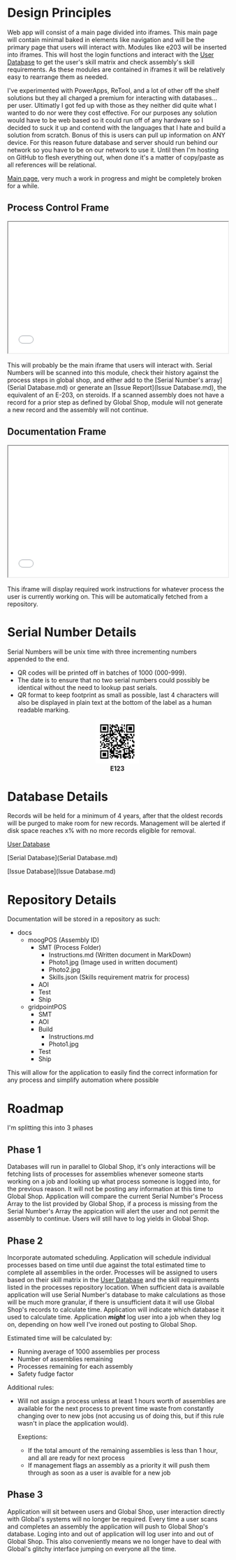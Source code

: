 # Design Principles
  Web app will consist of a main page divided into iframes. This main page will contain minimal baked in elements like navigation and will be the primary page that users will interact with. Modules like e203 will be inserted into iframes. This will host the login functions and interact with the [User Database](User.md) to get the user's skill matrix and check assembly's skill requirements. As these modules are contained in iframes it will be relatively easy to rearrange them as needed.
  
  I've experimented with PowerApps, ReTool, and a lot of other off the shelf solutions but they all charged a premium for interacting with databases... per user. Ultimatly I got fed up with those as they neither did quite what I wanted to do nor were they cost effective. For our purposes any solution would have to be web based so it could run off of any hardware so I decided to suck it up and contend with the languages that I hate and build a solution from scratch. Bonus of this is users can pull up information on ANY device. For this reason future database and server should run behind our network so you have to be on our network to use it. Until then I'm hosting on GitHub to flesh everything out, when done it's a matter of copy/paste as all references will be relational.
  
  [Main page](/assets/html/main.html), very much a work in progress and might be completely broken for a while.
  
## Process Control Frame

   <iframe src="ProcessControl.html" height="300px" width="100%" title="Process Control"></iframe>

   This will probably be the main iframe that users will interact with. Serial Numbers will be scanned into this module, check their history against the process steps in global shop, and either add to the [Serial Number's array](Serial Database.md) or generate an [Issue Report](Issue Database.md), the equivalent of an E-203, on steroids. If a scanned assembly does not have a record for a prior step as defined by Global Shop, module will not generate a new record and the assembly will not continue.
   
## Documentation Frame

   <iframe src="Instruction.html" height="300px" width="100%" title="Documentation"></iframe>

   This iframe will display required work instructions for whatever process the user is currently working on. This will be automatically fetched from a repository.

# Serial Number Details
  Serial Numbers will be unix time with three incrementing numbers appended to the end.
  - QR codes will be printed off in batches of 1000 (000-999).
  - The date is to ensure that no two serial numbers could possibly be identical without the need to lookup past serials.
  - QR format to keep footprint as small as possible, last 4 characters will also be displayed in plain text at the bottom of the label as a human readable marking.

<p align="center">
  <img width="100" height="100" src="Unitag_QRCode_1607393414668.png"><br>
  <b>E123</b>
</p>

  
# Database Details
Records will be held for a minimum of 4 years, after that the oldest records will be purged to make room for new records. Management will be alerted if disk space reaches x% with no more records eligible for removal.

[User Database](User.md)

[Serial Database](Serial Database.md)

[Issue Database](Issue Database.md)

# Repository Details
Documentation will be stored in a repository as such:
- docs
  - moogPOS (Assembly ID)
    - SMT (Process Folder)
      - Instructions.md (Written document in MarkDown)
      - Photo1.jpg (Image used in written document)
      - Photo2.jpg
      - Skills.json (Skills requirement matrix for process)
    - AOI
    - Test
    - Ship
  - gridpointPOS
    - SMT
    - AOI
    - Build
      - Instructions.md
      - Photo1.jpg
    - Test
    - Ship

This will allow for the application to easily find the correct information for any process and simplify automation where possible

# Roadmap
  I'm splitting this into 3 phases

## Phase 1
   Databases will run in parallel to Global Shop, it's only interactions will be fetching lists of processes for assemblies whenever someone starts working on a job and looking up what process someone is logged into, for the previous reason. It will not be posting any information at this time to Global Shop. Application will compare the current Serial Number's Process Array to the list provided by Global Shop, if a process is missing from the Serial Number's Array the appication will alert the user and not permit the assembly to continue. Users will still have to log yields in Global Shop.

## Phase 2
   Incorporate automated scheduling. Application will schedule individual processes based on time until due against the total estimated time to complete all assemblies in the order. Processes will be assigned to users based on their skill matrix in the [User Database](User.md) and the skill requirements listed in the processes repository location. When sufficient data is available application will use Serial Number's database to make calculations as those will be much more granular, if there is unsufficient data it will use Global Shop's records to  calculate time. Application will indicate which database it used to calculate time. Application ***might*** log user into a job when they log on, depending on how well I've ironed out posting to Global Shop.
   
   Estimated time will be calculated by:
   - Running average of 1000 assemblies per process
   - Number of assemblies remaining
   - Processes remaining for each assembly
   - Safety fudge factor
   
   Additional rules:
   - Will not assign a process unless at least 1 hours worth of assemblies are available for the next process to prevent time waste from constantly changing over to new jobs (not accusing us of doing this, but if this rule wasn't in place the application would).
   
     Exeptions:
     - If the total amount of the remaining assemblies is less than 1 hour, and all are ready for next process
     - If management flags an assembly as a priority it will push them through as soon as a user is avaible for a new job
     
## Phase 3
   Application will sit between users and Global Shop, user interaction directly with Global's systems will no longer be required. Every time a user scans and completes an assembly the application will push to Global Shop's database. Loging into and out of application will log user into and out of Global Shop. This also conveniently means we no longer have to deal with Global's glitchy interface jumping on everyone all the time.
